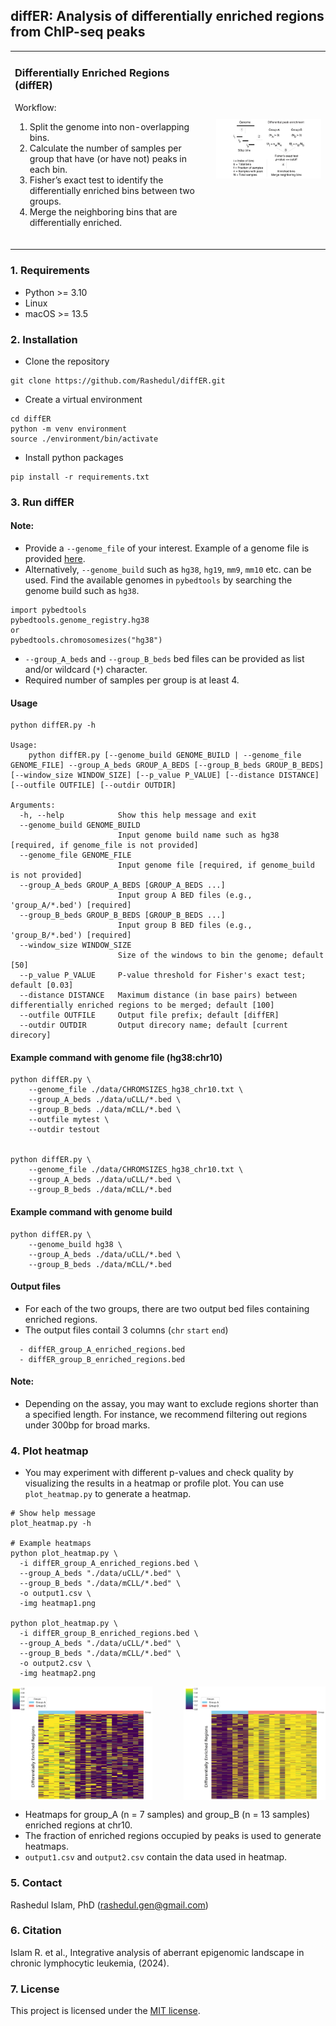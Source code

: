 ## diffER: Analysis of differentially enriched regions from ChIP-seq peaks

<table>
  <tr>
    <td>
      <h3> Differentially Enriched Regions (diffER)</h3>
      <p>Workflow:</p>
      <ol>
        <li> Split the genome into non-overlapping bins.</li>
        <li> Calculate the number of samples per group that have (or have not) peaks in each bin.</li>
        <li> Fisher’s exact test to identify the differentially enriched bins between two groups.</li>
		<li> Merge the neighboring bins that are differentially enriched.</li>
      </ol>
      <br>
    </td>
    <td>
      <img src="./data/pipeline.gif" alt="Project Image" width="400"/>
    </td>
  </tr>
</table>

### 1. Requirements 
- Python >= 3.10
- Linux
- macOS >= 13.5

### 2. Installation

 - Clone the repository

```
git clone https://github.com/Rashedul/diffER.git
```

 - Create a virtual environment

```
cd diffER
python -m venv environment
source ./environment/bin/activate
```

 - Install python packages

```
pip install -r requirements.txt
```

### 3. Run diffER

#### Note:
- Provide a `--genome_file` of your interest. Example of a genome file is provided [here](./data/CHROMSIZES_hg38.txt). 
- Alternatively, `--genome_build` such as `hg38`, `hg19`, `mm9`, `mm10` etc. can be used. Find the available genomes in `pybedtools` by searching the genome build such as `hg38`.
```
import pybedtools
pybedtools.genome_registry.hg38
or
pybedtools.chromosomesizes("hg38")
```
- `--group_A_beds` and `--group_B_beds` bed files can be provided as list and/or wildcard (`*`) character. 
- Required number of samples per group is at least 4.

#### Usage
```
python diffER.py -h

Usage:
    python diffER.py [--genome_build GENOME_BUILD | --genome_file GENOME_FILE] --group_A_beds GROUP_A_BEDS [--group_B_beds GROUP_B_BEDS] [--window_size WINDOW_SIZE] [--p_value P_VALUE] [--distance DISTANCE] [--outfile OUTFILE] [--outdir OUTDIR]  

Arguments:
  -h, --help            Show this help message and exit
  --genome_build GENOME_BUILD
                        Input genome build name such as hg38 [required, if genome_file is not provided]
  --genome_file GENOME_FILE
                        Input genome file [required, if genome_build is not provided]
  --group_A_beds GROUP_A_BEDS [GROUP_A_BEDS ...]
                        Input group A BED files (e.g., 'group_A/*.bed') [required]
  --group_B_beds GROUP_B_BEDS [GROUP_B_BEDS ...]
                        Input group B BED files (e.g., 'group_B/*.bed') [required]
  --window_size WINDOW_SIZE
                        Size of the windows to bin the genome; default [50]
  --p_value P_VALUE     P-value threshold for Fisher's exact test; default [0.03]
  --distance DISTANCE   Maximum distance (in base pairs) between differentially enriched regions to be merged; default [100]
  --outfile OUTFILE     Output file prefix; default [diffER]
  --outdir OUTDIR       Output direcory name; default [current direcory]
```

#### Example command with genome file (hg38:chr10)
```
python diffER.py \
    --genome_file ./data/CHROMSIZES_hg38_chr10.txt \
    --group_A_beds ./data/uCLL/*.bed \
    --group_B_beds ./data/mCLL/*.bed \
    --outfile mytest \
    --outdir testout


python diffER.py \
    --genome_file ./data/CHROMSIZES_hg38_chr10.txt \
    --group_A_beds ./data/uCLL/*.bed \
    --group_B_beds ./data/mCLL/*.bed 
```

#### Example command with genome build 
```
python diffER.py \
    --genome_build hg38 \
    --group_A_beds ./data/uCLL/*.bed \
    --group_B_beds ./data/mCLL/*.bed
```

#### Output files
- For each of the two groups, there are two output bed files containing enriched regions. 
- The output files contail 3 columns (`chr` `start` `end`) 

```
  - diffER_group_A_enriched_regions.bed 
  - diffER_group_B_enriched_regions.bed
```

#### Note:

- Depending on the assay, you may want to exclude regions shorter than a specified length. For instance, we recommend filtering out regions under 300bp for broad marks.

### 4. Plot heatmap

- You may experiment with different p-values and check quality by visualizing the results in a heatmap or profile plot. You can use `plot_heatmap.py` to generate a heatmap. 

```
# Show help message
plot_heatmap.py -h

# Example heatmaps
python plot_heatmap.py \
  -i diffER_group_A_enriched_regions.bed \
  --group_A_beds "./data/uCLL/*.bed" \
  --group_B_beds "./data/mCLL/*.bed" \
  -o output1.csv \
  -img heatmap1.png

python plot_heatmap.py \
  -i diffER_group_B_enriched_regions.bed \
  --group_A_beds "./data/uCLL/*.bed" \
  --group_B_beds "./data/mCLL/*.bed" \
  -o output2.csv \
  -img heatmap2.png
```

<div style="display: flex; justify-content: space-between;">
  <img src="./data/heatmap1.png" alt="Figure 1" style="width: 45%;"/>
  <img src="./data/heatmap2.png" alt="Figure 2" style="width: 45%;"/>
</div>

- Heatmaps for group_A (n = 7 samples) and group_B (n = 13 samples) enriched regions at chr10.
- The fraction of enriched regions occupied by peaks is used to generate heatmaps.
- `output1.csv` and `output2.csv` contain the data used in heatmap.

### 5. Contact  
Rashedul Islam, PhD (rashedul.gen@gmail.com)

### 6. Citation  
Islam R. et al., Integrative analysis of aberrant epigenomic landscape in chronic lymphocytic leukemia, (2024).

### 7. License
This project is licensed under the [MIT license](LICENSE). 